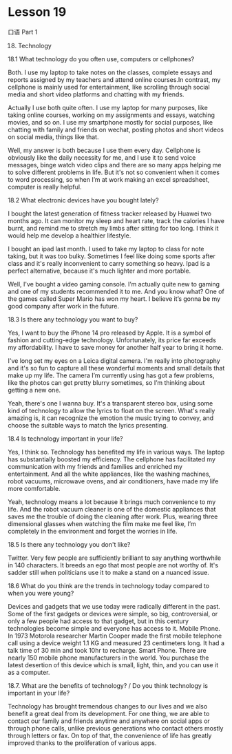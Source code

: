 # Lesson 19

口语 Part 1

18.  Technology

18.1  What technology do you often use, computers or cellphones?

Both. I use my laptop to take notes on the classes, complete essays and reports assigned by my teachers and attend online courses.In contrast, my cellphone is mainly used for entertainment, like scrolling through social media and short video platforms and chatting with my friends.

Actually I use both quite often. I use my laptop for many purposes, like taking online courses, working on my assignments and essays, watching movies, and so on. I use my smartphone mostly for social purposes, like chatting with family and friends on wechat, posting photos and short videos on social media, things like that.

Well, my answer is both because I use them every day. Cellphone is obviously like the daily necessity for me, and I use it to send voice messages, binge watch video clips and there are so many apps helping me to solve different problems in life. But it's not so convenient when it comes to word processing, so when I’m at work making an excel spreadsheet, computer is really helpful.

18.2  What electronic devices have you bought lately?

I bought the latest generation of fitness tracker released by Huawei two months ago. It can monitor my sleep and heart rate, track the calories I have burnt, and remind me to stretch my limbs after sitting for too long. I think it would help me develop a healthier lifestyle.

I bought an ipad last month. I used to take my laptop to class for note taking, but it was too bulky. Sometimes I feel like doing some sports after class and it's really inconvenient to carry something so heavy. Ipad is a perfect alternative, because it's much lighter and more portable.

Well, I've bought a video gaming console. I’m actually quite new to gaming and one of my students recommended it to me. And you know what? One of the games called Super Mario has won my heart. I believe it’s gonna be my good company after work in the future.

18.3  Is there any technology you want to buy?

Yes, I want to buy the iPhone 14 pro released by Apple. It is a symbol of fashion and cutting-edge technology. Unfortunately, its price far exceeds my affordability. I have to save money for another half year to bring it home.

I've long set my eyes on a Leica digital camera. I'm really into photography and it's so fun to capture all these wonderful moments and small details that make up my life. The camera I’m currently using has got a few problems, like the photos can get pretty blurry sometimes, so I’m thinking about getting a new one.

Yeah, there's one I wanna buy. It's a transparent stereo box, using some kind of technology to allow the lyrics to float on the screen. What's really amazing is, it can recognize the emotion the music trying to convey, and choose the suitable ways to match the lyrics presenting.

18.4 Is technology important in your life?

Yes, I think so. Technology has benefited my life in various ways. The laptop has substantially boosted my efficiency. The cellphone has facilitated my communication with my friends and families and enriched my entertainment. And all the white appliances, like the washing machines, robot vacuums, microwave ovens, and air conditioners, have made my life more comfortable.

Yeah, technology means a lot because it brings much convenience to my life. And the robot vacuum cleaner is one of the domestic appliances that saves me the trouble of doing the cleaning after work. Plus, wearing three dimensional glasses when watching the film make me feel like, I’m completely in the environment and forget the worries in life.


18.5 Is there any technology you don't like?

Twitter. Very few people are sufficiently brilliant to say anything worthwhile in 140 characters. It breeds an ego that most people are not worthy of. It's sadder still when politicians use it to make a stand on a nuanced issue.

18.6 What do you think are the trends in technology today compared to when you were young?

Devices and gadgets that we use today were radically different in the past. Some of the first gadgets or devices were simple, so big, controversial, or only a few people had access to that gadget, but in this century technologies become simple and everyone has access to it. Mobile Phone. In 1973 Motorola researcher Martin Cooper made the first mobile telephone call using a device weight 1.1 KG and measured 23 centimeters long. It had a talk time of 30 min and took 10hr to recharge. Smart Phone. There are nearly 150 mobile phone manufacturers in the world. You purchase the latest desertion of this device which is small, light, thin, and you can use it as a computer.

18.7. What are the benefits of technology? / Do you think technology is important in your life?

Technology has brought tremendous changes to our lives and we also benefit a great deal from its development. For one thing, we are able to contact our family and friends anytime and anywhere on social apps or through phone calls, unlike previous generations who contact others mostly through letters or fax. On top of that, the convenience of life has greatly improved thanks to the proliferation of various apps.

